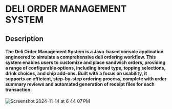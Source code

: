 # DELI ORDER MANAGEMENT SYSTEM 
## Description 
#### The Deli Order Management System is a Java-based console application engineered to simulate a comprehensive deli ordering workflow. This system enables users to customize and place sandwich orders, providing a range of configurable options, including bread type, topping selections, drink choices, and chip add-ons. Built with a focus on usability, it supports an efficient, step-by-step ordering process, complete with order summary reviews and automated generation of receipt files for each transaction.


![Screenshot 2024-11-14 at 6 44 07 PM](https://github.com/user-attachments/assets/58f3074c-c50b-4726-8630-69617a343ba6)
